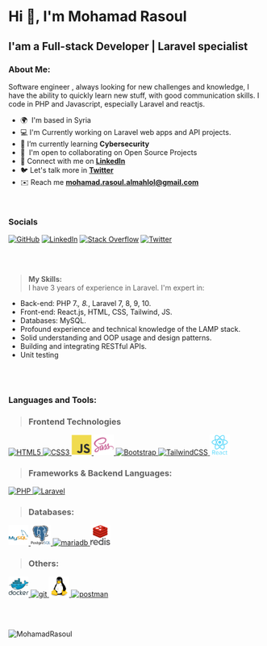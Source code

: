 <h1 align="left">Hi 👋, I'm Mohamad Rasoul</h1>
<h2 align="left">I'am a Full-stack Developer | Laravel specialist</h2>
<h3>About Me:</h3>
<p>
  Software engineer , always looking for new challenges and knowledge, I have the ability to quickly learn new stuff, with good communication skills. I code in PHP and Javascript, especially Laravel and reactjs.
</p>


*   🌍  I'm based in Syria
*   💻  I'm Currently working on Laravel web apps and API projects.
*   🌱  I’m currently learning **Cybersecurity**
*   🤝  I'm open to collaborating on Open Source Projects
*   💼  Connect with me on **[LinkedIn](https://www.linkedin.com/in/mohamad-rasoul-al-mahlol-32bb091a0)**
*   🐦  Let's talk more in **[Twitter](https://twitter.com/35a6ffd9f6fa47a)**
*   ✉️  Reach me **mohamad.rasoul.almahlol@gmail.com**

<br>

### Socials

[![GitHub](https://img.shields.io/badge/github-%231877F2.svg?logo=github&logoColor=white)](https://github.com/MohamadRasoul) 
[![LinkedIn](https://img.shields.io/badge/LinkedIn-%230077B5.svg?logo=linkedin&logoColor=white)](https://www.linkedin.com/in/mohamad-rasoul-al-mahlol-32bb091a0) 
[![Stack Overflow](https://img.shields.io/badge/-Stackoverflow-FE7A16?logo=stack-overflow&logoColor=white)](https://stackoverflow.com/users/15499986/mohamad-rx) 
[![Twitter](https://img.shields.io/badge/Twitter-%231DA1F2.svg?logo=Twitter&logoColor=white)](https://twitter.com/35a6ffd9f6fa47a) 

<br>
<br>


> **My Skills:** </br>
I have 3 years of experience in Laravel. I'm expert in:
- Back-end: PHP 7.*, 8.*, Laravel 7, 8, 9, 10. 
- Front-end: React.js, HTML, CSS, Tailwind, JS. 
- Databases: MySQL. 
- Profound experience and technical knowledge of the LAMP stack. 
- Solid understanding and OOP usage and design patterns. 
- Building and integrating RESTful APIs. 
- Unit testing

<br>
<br>


<h3 align="left">Languages and Tools:</h3>

> **<h3>Frontend Technologies</h3>**

<p align="left"> 
  <a
        href="https://developer.mozilla.org/en-US/docs/Glossary/HTML5"
        target="_blank"
        rel="noreferrer"
        ><img
            src="https://raw.githubusercontent.com/danielcranney/readme-generator/main/public/icons/skills/html5-colored.svg"
            width="36"
            height="36"
            alt="HTML5"
        />
    </a>
  <a
        href="https://www.w3.org/TR/CSS/#css"
        target="_blank"
        rel="noreferrer"
        ><img
            src="https://raw.githubusercontent.com/danielcranney/readme-generator/main/public/icons/skills/css3-colored.svg"
            width="36"
            height="36"
            alt="CSS3"
        />
    </a>
  <a href="https://developer.mozilla.org/en-US/docs/Web/JavaScript" target="_blank" rel="noreferrer"> 
    <img src="https://raw.githubusercontent.com/devicons/devicon/master/icons/javascript/javascript-original.svg" alt="javascript" width="40" height="40"/> 
  </a>
  <a href="https://sass-lang.com" target="_blank" rel="noreferrer">
    <img src="https://raw.githubusercontent.com/devicons/devicon/master/icons/sass/sass-original.svg" alt="sass" width="40" height="40"/> 
  </a>
  <a
        href="https://getbootstrap.com/"
        target="_blank"
        rel="noreferrer"
        ><img
            src="https://raw.githubusercontent.com/danielcranney/readme-generator/main/public/icons/skills/bootstrap-colored.svg"
            width="36"
            height="36"
            alt="Bootstrap"
        />
    </a>
  <a
        href="https://tailwindcss.com/"
        target="_blank"
        rel="noreferrer"
        ><img
            src="https://raw.githubusercontent.com/danielcranney/readme-generator/main/public/icons/skills/tailwindcss-colored.svg"
            width="36"
            height="36"
            alt="TailwindCSS"
        />
    </a>
  <a href="https://reactjs.org/" target="_blank" rel="noreferrer">
    <img src="https://raw.githubusercontent.com/devicons/devicon/master/icons/react/react-original-wordmark.svg" alt="react" width="40" height="40"/> 
  </a>
</p>

> **<h3>Frameworks & Backend Languages:</h3>**
<p align="left"> 
  <a
        href="https://www.php.net/"
        target="_blank"
        rel="noreferrer"
        ><img
            src="https://raw.githubusercontent.com/danielcranney/readme-generator/main/public/icons/skills/php-colored.svg"
            width="36"
            height="36"
            alt="PHP"
        />
    </a>
  <a
        href="https://laravel.com/"
        target="_blank"
        rel="noreferrer"
        ><img
            src="https://raw.githubusercontent.com/danielcranney/readme-generator/main/public/icons/skills/laravel-colored.svg"
            width="36"
            height="36"
            alt="Laravel"
        />
    </a>
</p>

> **<h3>Databases:</h3>**
<p align="left"> 
  <a href="https://www.mysql.com/" target="_blank" rel="noreferrer">
    <img src="https://raw.githubusercontent.com/devicons/devicon/master/icons/mysql/mysql-original-wordmark.svg" alt="mysql" width="40" height="40"/> 
  </a> 
  <a href="https://www.postgresql.org" target="_blank" rel="noreferrer">
    <img src="https://raw.githubusercontent.com/devicons/devicon/master/icons/postgresql/postgresql-original-wordmark.svg" alt="postgresql" width="40" height="40"/> 
  </a>
  <a href="https://mariadb.org/" target="_blank" rel="noreferrer">
    <img src="https://www.vectorlogo.zone/logos/mariadb/mariadb-icon.svg" alt="mariadb" width="40" height="40"/> 
  </a> 
  <a href="https://redis.io" target="_blank" rel="noreferrer">
    <img src="https://raw.githubusercontent.com/devicons/devicon/master/icons/redis/redis-original-wordmark.svg" alt="redis" width="40" height="40"/> 
  </a>
</p>

> **<h3>Others:</h3>**
<p align="left"> 
  <a href="https://www.docker.com/" target="_blank" rel="noreferrer">
    <img src="https://raw.githubusercontent.com/devicons/devicon/master/icons/docker/docker-original-wordmark.svg" alt="docker" width="40" height="40"/> 
  </a> 
  <a href="https://git-scm.com/" target="_blank" rel="noreferrer">
    <img src="https://www.vectorlogo.zone/logos/git-scm/git-scm-icon.svg" alt="git" width="40" height="40"/> 
  </a>   
  <a href="https://www.linux.org/" target="_blank" rel="noreferrer">
    <img src="https://raw.githubusercontent.com/devicons/devicon/master/icons/linux/linux-original.svg" alt="linux" width="40" height="40"/> 
  </a> 
  <a href="https://postman.com" target="_blank" rel="noreferrer">
    <img src="https://www.vectorlogo.zone/logos/getpostman/getpostman-icon.svg" alt="postman" width="40" height="40"/> 
  </a>
</p>
</br></br>
<p align="left"> <img src="https://komarev.com/ghpvc/?username=MohamadRasoul&label=Profile%20views&color=0e75b6&style=flat" alt="MohamadRasoul" /> </p>

